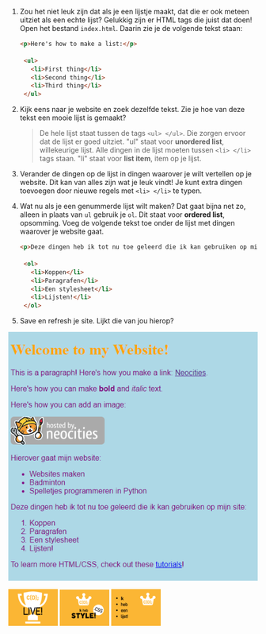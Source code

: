 1. Zou het niet leuk zijn dat als je een lijstje maakt, dat die er ook meteen uitziet als een echte lijst? Gelukkig zijn er HTML tags die juist dat doen! Open het bestand `index.html`. Daarin zie je de volgende tekst staan:

   ```html
   <p>Here's how to make a list:</p>

    <ul>
      <li>First thing</li>
      <li>Second thing</li>
      <li>Third thing</li>
    </ul>
   ```

2. Kijk eens naar je website en zoek dezelfde tekst. Zie je hoe van deze tekst een mooie lijst is gemaakt?

   > De hele lijst staat tussen de tags `<ul> </ul>`. Die zorgen ervoor dat de lijst er goed uitziet. "ul" staat voor **unordered list**, willekeurige lijst. Alle dingen in de lijst moeten tussen `<li> </li>` tags staan. "li" staat voor **list item**, item op je lijst.

3. Verander de dingen op de lijst in dingen waarover je wilt vertellen op je website. Dit kan van alles zijn wat je leuk vindt! Je kunt extra dingen toevoegen door nieuwe regels met  `<li> </li>` te typen.

4. Wat nu als je een genummerde lijst wilt maken? Dat gaat bijna net zo, alleen in plaats van `ul` gebruik je `ol`. Dit staat voor **ordered list**, opsomming. Voeg de volgende tekst toe onder de lijst met dingen waarover je website gaat.

   ```html
   <p>Deze dingen heb ik tot nu toe geleerd die ik kan gebruiken op mijn website: </p> 

    <ol>
      <li>Koppen</li>
      <li>Paragrafen</li>
      <li>Een stylesheet</li>
      <li>Lijsten!</li>
    </ol>
   ```

5. Save en refresh je site. Lijkt die van jou hierop?

![](../assets/lists.png)




![](../assets/badges/thumbs/01_live.png) 
![](../assets/badges/thumbs/06_style.png)
![](../assets/badges/thumbs/04_li.png) 

